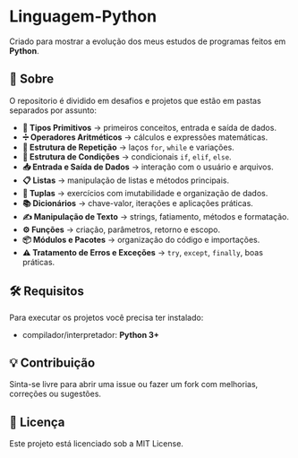 # Linguagem-Python

Criado para mostrar a evolução dos meus estudos de programas feitos em **Python**.

## 🚀 Sobre
O repositorio é dividido em desafios e projetos que estão em pastas separados por assunto:

- **📘 Tipos Primitivos** → primeiros conceitos, entrada e saída de dados.  
- **➗ Operadores Aritméticos** → cálculos e expressões matemáticas.  
- **🔁 Estrutura de Repetição** → laços `for`, `while` e variações.  
- **🔀 Estrutura de Condições** → condicionais `if`, `elif`, `else`.  
- **📥 Entrada e Saída de Dados** → interação com o usuário e arquivos.  
- **📋 Listas** → manipulação de listas e métodos principais.  
- **📂 Tuplas** → exercícios com imutabilidade e organização de dados.  
- **📚 Dicionários** → chave-valor, iterações e aplicações práticas.  
- **✍️ Manipulação de Texto** → strings, fatiamento, métodos e formatação.  
- **⚙️ Funções** → criação, parâmetros, retorno e escopo.  
- **📦 Módulos e Pacotes** → organização do código e importações.  
- **⚠️ Tratamento de Erros e Exceções** → `try`, `except`, `finally`, boas práticas.  

## 🛠️ Requisitos
Para executar os projetos você precisa ter instalado:
- compilador/interpretador:
 **Python 3+**

## 💡 Contribuição
Sinta-se livre para abrir uma issue ou fazer um fork com melhorias, correções ou sugestões.

## 📄 Licença
Este projeto está licenciado sob a MIT License.
